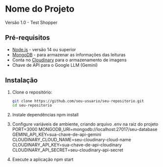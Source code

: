 # Nome do Projeto
Versão 1.0 - Test Shopper

## Pré-requisitos

- [Node.js](https://nodejs.org/) - versão 14 ou superior
- [MongoDB](https://www.mongodb.com/) - para armazenar as informações das leituras
- Conta no [Cloudinary](https://cloudinary.com/) para o armazenamento de imagens
- Chave de API para o Google LLM (Gemini)

## Instalação

1. Clone o repositório:
   ```bash
   git clone https://github.com/seu-usuario/seu-repositorio.git
   cd seu-repositorio

2. Instale dependências
    npm install

3. Configure variáveis de ambiente, criando arquivo .env na raiz do projeto
    PORT=3000
    MONGODB_URI=mongodb://localhost:27017/seu-database
    GEMINI_API_KEY=sua-chave-de-api-gemini
    CLOUDINARY_CLOUD_NAME=seu-cloudinary-cloud-name
    CLOUDINARY_API_KEY=sua-chave-de-api-cloudinary
    CLOUDINARY_API_SECRET=seu-cloudinary-api-secret

4. Execute a aplicação
    npm start